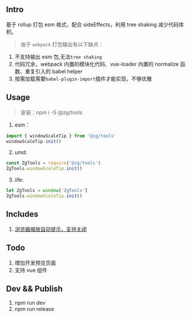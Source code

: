 ## Intro

基于 rollup 打包 esm 格式，配合 sideEffects，利用 tree shaking 减少代码体积。

> 由于 `webpack` 打包输出有以下缺点：

1. 不支持输出 esm 包,无法`tree shaking`
2. 代码冗余，webpack 内置的模块化代码、vue-loader 内置的 normalize 函数、重复引入的 babel helper
3. 按需加载需要`babel-plugin-import`插件才能实现，不够优雅

## Usage

> 安装：npm i -S @zg/tools

1. esm：

```js
import { windowScaleTip } from '@zg/tools'
windowScaleTip.init()
```

2. umd:

```js
const ZgTools = require('@zg/tools')
ZgTools.windowScaleTip.init()
```

3. iife:

```js
let ZgTools = window['ZgTools']
ZgTools.windowScaleTip.init()
```
## Includes
1. [浏览器缩放自动提示，支持关闭](./packages/windowScaleTip/README.md)

## Todo

1.  增加开发预览页面
2.  支持 vue 组件

## Dev && Publish

1. npm run dev
2. npm run release
